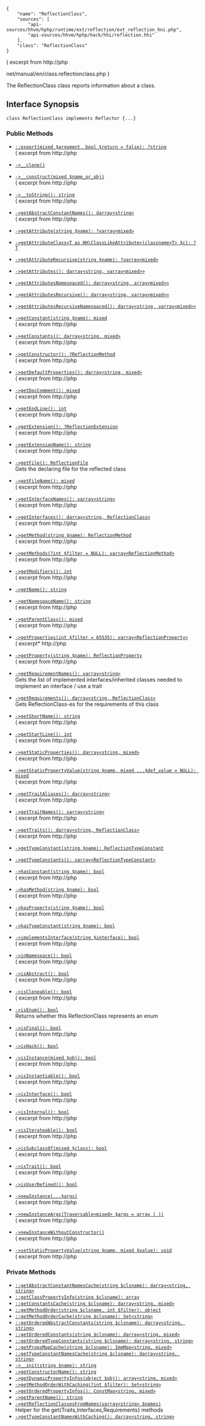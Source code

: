 ``` yamlmeta
{
    "name": "ReflectionClass",
    "sources": [
        "api-sources/hhvm/hphp/runtime/ext/reflection/ext_reflection_hni.php",
        "api-sources/hhvm/hphp/hack/hhi/reflection.hhi"
    ],
    "class": "ReflectionClass"
}
```




( excerpt from http://php




net/manual/en/class.reflectionclass.php )




The ReflectionClass class reports information about a class.




## Interface Synopsis




``` Hack
class ReflectionClass implements Reflector {...}
```




### Public Methods




+ [` ::export(mixed $argument, bool $return = false): ?string `](</hack/reference/class/ReflectionClass/export/>)\
  ( excerpt from http://php

+ [` ->__clone() `](</hack/reference/class/ReflectionClass/__clone/>)

+ [` ->__construct(mixed $name_or_obj) `](</hack/reference/class/ReflectionClass/__construct/>)\
  ( excerpt from http://php

+ [` ->__toString(): string `](</hack/reference/class/ReflectionClass/__toString/>)\
  ( excerpt from http://php

+ [` ->getAbstractConstantNames(): darray<string> `](</hack/reference/class/ReflectionClass/getAbstractConstantNames/>)\
  ( excerpt from
  http://php

+ [` ->getAttribute(string $name): ?varray<mixed> `](</hack/reference/class/ReflectionClass/getAttribute/>)

+ [` ->getAttributeClass<T as HH\ClassLikeAttribute>(classname<T> $c): ?T `](</hack/reference/class/ReflectionClass/getAttributeClass/>)

+ [` ->getAttributeRecursive(string $name): ?varray<mixed> `](</hack/reference/class/ReflectionClass/getAttributeRecursive/>)

+ [` ->getAttributes(): darray<string, varray<mixed>> `](</hack/reference/class/ReflectionClass/getAttributes/>)

+ [` ->getAttributesNamespaced(): darray<string, array<mixed>> `](</hack/reference/class/ReflectionClass/getAttributesNamespaced/>)

+ [` ->getAttributesRecursive(): darray<string, varray<mixed>> `](</hack/reference/class/ReflectionClass/getAttributesRecursive/>)

+ [` ->getAttributesRecursiveNamespaced(): darray<string, varray<mixed>> `](</hack/reference/class/ReflectionClass/getAttributesRecursiveNamespaced/>)

+ [` ->getConstant(string $name): mixed `](</hack/reference/class/ReflectionClass/getConstant/>)\
  ( excerpt from http://php

+ [` ->getConstants(): darray<string, mixed> `](</hack/reference/class/ReflectionClass/getConstants/>)\
  ( excerpt from http://php

+ [` ->getConstructor(): ?ReflectionMethod `](</hack/reference/class/ReflectionClass/getConstructor/>)\
  ( excerpt from
  http://php

+ [` ->getDefaultProperties(): darray<string, mixed> `](</hack/reference/class/ReflectionClass/getDefaultProperties/>)\
  ( excerpt from
  http://php

+ [` ->getDocComment(): mixed `](</hack/reference/class/ReflectionClass/getDocComment/>)\
  ( excerpt from
  http://php

+ [` ->getEndLine(): int `](</hack/reference/class/ReflectionClass/getEndLine/>)\
  ( excerpt from http://php

+ [` ->getExtension(): ?ReflectionExtension `](</hack/reference/class/ReflectionClass/getExtension/>)\
  ( excerpt from http://php

+ [` ->getExtensionName(): string `](</hack/reference/class/ReflectionClass/getExtensionName/>)\
  ( excerpt from
  http://php

+ [` ->getFile(): ReflectionFile `](</hack/reference/class/ReflectionClass/getFile/>)\
  Gets the declaring file for the reflected class

+ [` ->getFileName(): mixed `](</hack/reference/class/ReflectionClass/getFileName/>)\
  ( excerpt from http://php

+ [` ->getInterfaceNames(): varray<string> `](</hack/reference/class/ReflectionClass/getInterfaceNames/>)\
  ( excerpt from
  http://php

+ [` ->getInterfaces(): darray<string, ReflectionClass> `](</hack/reference/class/ReflectionClass/getInterfaces/>)\
  ( excerpt from
  http://php

+ [` ->getMethod(string $name): ReflectionMethod `](</hack/reference/class/ReflectionClass/getMethod/>)\
  ( excerpt from http://php

+ [` ->getMethods(?int $filter = NULL): varray<ReflectionMethod> `](</hack/reference/class/ReflectionClass/getMethods/>)\
  ( excerpt from http://php

+ [` ->getModifiers(): int `](</hack/reference/class/ReflectionClass/getModifiers/>)\
  ( excerpt from http://php

+ [` ->getName(): string `](</hack/reference/class/ReflectionClass/getName/>)

+ [` ->getNamespaceName(): string `](</hack/reference/class/ReflectionClass/getNamespaceName/>)\
  ( excerpt from
  http://php

+ [` ->getParentClass(): mixed `](</hack/reference/class/ReflectionClass/getParentClass/>)\
  ( excerpt from
  http://php

+ [` ->getProperties(int $filter = 65535): varray<ReflectionProperty> `](</hack/reference/class/ReflectionClass/getProperties/>)\
  ( excerpt* http://php

+ [` ->getProperty(string $name): ReflectionProperty `](</hack/reference/class/ReflectionClass/getProperty/>)\
  ( excerpt from http://php

+ [` ->getRequirementNames(): varray<string> `](</hack/reference/class/ReflectionClass/getRequirementNames/>)\
  Gets the list of implemented interfaces/inherited classes needed to
  implement an interface / use a trait

+ [` ->getRequirements(): darray<string, ReflectionClass> `](</hack/reference/class/ReflectionClass/getRequirements/>)\
  Gets ReflectionClass-es for the requirements of this class

+ [` ->getShortName(): string `](</hack/reference/class/ReflectionClass/getShortName/>)\
  ( excerpt from
  http://php

+ [` ->getStartLine(): int `](</hack/reference/class/ReflectionClass/getStartLine/>)\
  ( excerpt from http://php

+ [` ->getStaticProperties(): darray<string, mixed> `](</hack/reference/class/ReflectionClass/getStaticProperties/>)\
  ( excerpt from
  http://php

+ [` ->getStaticPropertyValue(string $name, mixed ...$def_value = NULL): mixed `](</hack/reference/class/ReflectionClass/getStaticPropertyValue/>)\
  ( excerpt from
  http://php

+ [` ->getTraitAliases(): darray<string> `](</hack/reference/class/ReflectionClass/getTraitAliases/>)\
  ( excerpt from
  http://php

+ [` ->getTraitNames(): varray<string> `](</hack/reference/class/ReflectionClass/getTraitNames/>)\
  ( excerpt from
  http://php

+ [` ->getTraits(): darray<string, ReflectionClass> `](</hack/reference/class/ReflectionClass/getTraits/>)\
  ( excerpt from http://php

+ [` ->getTypeConstant(string $name): ReflectionTypeConstant `](</hack/reference/class/ReflectionClass/getTypeConstant/>)

+ [` ->getTypeConstants(): varray<ReflectionTypeConstant> `](</hack/reference/class/ReflectionClass/getTypeConstants/>)

+ [` ->hasConstant(string $name): bool `](</hack/reference/class/ReflectionClass/hasConstant/>)\
  ( excerpt from http://php

+ [` ->hasMethod(string $name): bool `](</hack/reference/class/ReflectionClass/hasMethod/>)\
  ( excerpt from http://php

+ [` ->hasProperty(string $name): bool `](</hack/reference/class/ReflectionClass/hasProperty/>)\
  ( excerpt from http://php

+ [` ->hasTypeConstant(string $name): bool `](</hack/reference/class/ReflectionClass/hasTypeConstant/>)

+ [` ->implementsInterface(string $interface): bool `](</hack/reference/class/ReflectionClass/implementsInterface/>)\
  ( excerpt from
  http://php

+ [` ->inNamespace(): bool `](</hack/reference/class/ReflectionClass/inNamespace/>)\
  ( excerpt from http://php

+ [` ->isAbstract(): bool `](</hack/reference/class/ReflectionClass/isAbstract/>)\
  ( excerpt from http://php

+ [` ->isCloneable(): bool `](</hack/reference/class/ReflectionClass/isCloneable/>)\
  ( excerpt from
  http://php

+ [` ->isEnum(): bool `](</hack/reference/class/ReflectionClass/isEnum/>)\
  Returns whether this ReflectionClass represents an enum

+ [` ->isFinal(): bool `](</hack/reference/class/ReflectionClass/isFinal/>)\
  ( excerpt from http://php

+ [` ->isHack(): bool `](</hack/reference/class/ReflectionClass/isHack/>)

+ [` ->isInstance(mixed $obj): bool `](</hack/reference/class/ReflectionClass/isInstance/>)\
  ( excerpt from http://php

+ [` ->isInstantiable(): bool `](</hack/reference/class/ReflectionClass/isInstantiable/>)\
  ( excerpt from
  http://php

+ [` ->isInterface(): bool `](</hack/reference/class/ReflectionClass/isInterface/>)\
  ( excerpt from http://php

+ [` ->isInternal(): bool `](</hack/reference/class/ReflectionClass/isInternal/>)\
  ( excerpt from http://php

+ [` ->isIterateable(): bool `](</hack/reference/class/ReflectionClass/isIterateable/>)\
  ( excerpt from
  http://php

+ [` ->isSubclassOf(mixed $class): bool `](</hack/reference/class/ReflectionClass/isSubclassOf/>)\
  ( excerpt from http://php

+ [` ->isTrait(): bool `](</hack/reference/class/ReflectionClass/isTrait/>)\
  ( excerpt from http://php

+ [` ->isUserDefined(): bool `](</hack/reference/class/ReflectionClass/isUserDefined/>)

+ [` ->newInstance(...$args) `](</hack/reference/class/ReflectionClass/newInstance/>)\
  ( excerpt from http://php

+ [` ->newInstanceArgs(Traversable<mixed> $args = array ( )) `](</hack/reference/class/ReflectionClass/newInstanceArgs/>)\
  ( excerpt from
  http://php

+ [` ->newInstanceWithoutConstructor() `](</hack/reference/class/ReflectionClass/newInstanceWithoutConstructor/>)\
  ( excerpt from
  http://php

+ [` ->setStaticPropertyValue(string $name, mixed $value): void `](</hack/reference/class/ReflectionClass/setStaticPropertyValue/>)\
  ( excerpt from
  http://php








### Private Methods




* [` ::getAbstractConstantNamesCache(string $clsname): darray<string, string> `](</hack/reference/class/ReflectionClass/getAbstractConstantNamesCache/>)
* [` ::getClassPropertyInfo(string $clsname): array `](</hack/reference/class/ReflectionClass/getClassPropertyInfo/>)
* [` ::getConstantsCache(string $clsname): darray<string, mixed> `](</hack/reference/class/ReflectionClass/getConstantsCache/>)
* [` ::getMethodOrder(string $clsname, int $filter): object `](</hack/reference/class/ReflectionClass/getMethodOrder/>)
* [` ::getMethodOrderCache(string $clsname): Set<string> `](</hack/reference/class/ReflectionClass/getMethodOrderCache/>)
* [` ::getOrderedAbstractConstants(string $clsname): darray<string, string> `](</hack/reference/class/ReflectionClass/getOrderedAbstractConstants/>)
* [` ::getOrderedConstants(string $clsname): darray<string, mixed> `](</hack/reference/class/ReflectionClass/getOrderedConstants/>)
* [` ::getOrderedTypeConstants(string $clsname): darray<string, string> `](</hack/reference/class/ReflectionClass/getOrderedTypeConstants/>)
* [` ::getPropsMapCache(string $clsname): ImmMap<string, mixed> `](</hack/reference/class/ReflectionClass/getPropsMapCache/>)
* [` ::getTypeConstantNamesCache(string $clsname): darray<string, string> `](</hack/reference/class/ReflectionClass/getTypeConstantNamesCache/>)
* [` ->__init(string $name): string `](</hack/reference/class/ReflectionClass/__init/>)
* [` ->getConstructorName(): string `](</hack/reference/class/ReflectionClass/getConstructorName/>)
* [` ->getDynamicPropertyInfos(object $obj): array<string, mixed> `](</hack/reference/class/ReflectionClass/getDynamicPropertyInfos/>)
* [` ->getMethodOrderWithCaching(?int $filter): Set<string> `](</hack/reference/class/ReflectionClass/getMethodOrderWithCaching/>)
* [` ->getOrderedPropertyInfos(): ConstMap<string, mixed> `](</hack/reference/class/ReflectionClass/getOrderedPropertyInfos/>)
* [` ->getParentName(): string `](</hack/reference/class/ReflectionClass/getParentName/>)
* [` ->getReflectionClassesFromNames(varray<string> $names) `](</hack/reference/class/ReflectionClass/getReflectionClassesFromNames/>)\
  Helper for the get{Traits,Interfaces,Requirements} methods
* [` ->getTypeConstantNamesWithCaching(): darray<string, string> `](</hack/reference/class/ReflectionClass/getTypeConstantNamesWithCaching/>)
<!-- HHAPIDOC -->
